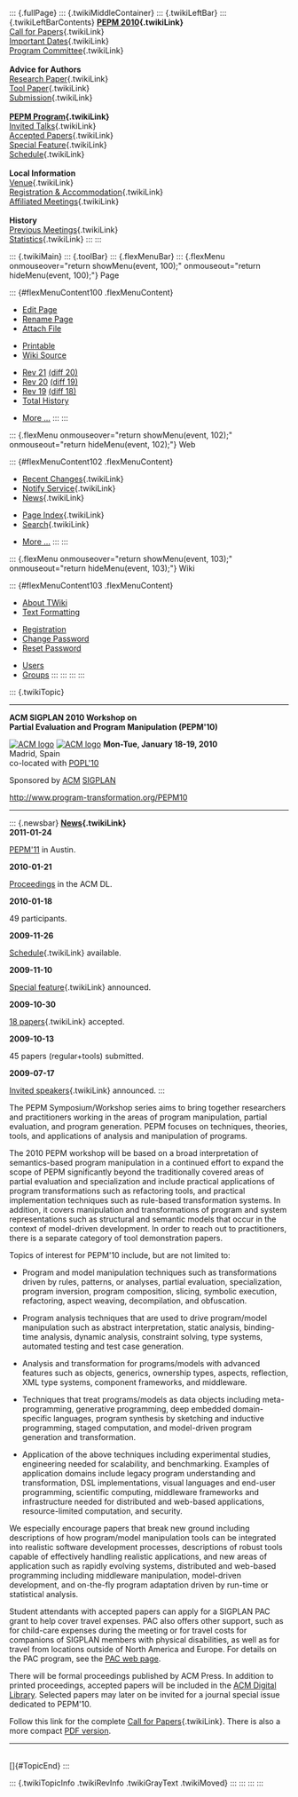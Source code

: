 ::: {.fullPage}
::: {.twikiMiddleContainer}
::: {.twikiLeftBar}
::: {.twikiLeftBarContents}
**[PEPM 2010](WebHome){.twikiLink}**\
[Call for Papers](CallForPapers){.twikiLink}\
[Important Dates](ImportantDates){.twikiLink}\
[Program Committee](ProgramCommittee){.twikiLink}\
\
**Advice for Authors**\
[Research Paper](ResearchPaperAdvice){.twikiLink}\
[Tool Paper](ToolPaperAdvice){.twikiLink}\
[Submission](PaperSubmission){.twikiLink}\
\
**[PEPM Program](Program){.twikiLink}**\
[Invited Talks](InvitedTalks){.twikiLink}\
[Accepted Papers](AcceptedPapers){.twikiLink}\
[Special Feature](SpecialFeature){.twikiLink}\
[Schedule](Program){.twikiLink}\
\
**Local Information**\
[Venue](WorkshopVenue){.twikiLink}\
[Registration & Accommodation](RegistrationAndAccomodation){.twikiLink}\
[Affiliated Meetings](AffiliatedMeetings){.twikiLink}\
\
**History**\
[Previous Meetings](PreviousMeetings){.twikiLink}\
[Statistics](HistoricalStatistics){.twikiLink}
:::
:::

::: {.twikiMain}
::: {.toolBar}
::: {.flexMenuBar}
::: {.flexMenu onmouseover="return showMenu(event, 100);" onmouseout="return hideMenu(event, 100);"}
Page

::: {#flexMenuContent100 .flexMenuContent}
-   [Edit
    Page](http://www.program-transformation.org/edit/PEPM10/WebHome?t=1536826172)
-   [Rename
    Page](http://www.program-transformation.org/rename/PEPM10/WebHome)
-   [Attach
    File](http://www.program-transformation.org/attach/PEPM10/WebHome)

<!-- -->

-   [Printable](http://www.program-transformation.org/view/PEPM10/WebHome?skin=print.pattern)
-   [Wiki
    Source](http://www.program-transformation.org/view/PEPM10/WebHome?skin=text&raw=on&contenttype=text/plain)

<!-- -->

-   [Rev
    21](http://www.program-transformation.org/view/PEPM10/WebHome?rev=1.21)
    [(diff 20)](http://www.program-transformation.org/rdiff/PEPM10/WebHome?rev1=1.21&rev2=1.20)
-   [Rev
    20](http://www.program-transformation.org/view/PEPM10/WebHome?rev=1.20)
    [(diff 19)](http://www.program-transformation.org/rdiff/PEPM10/WebHome?rev1=1.20&rev2=1.19)
-   [Rev
    19](http://www.program-transformation.org/view/PEPM10/WebHome?rev=1.19)
    [(diff 18)](http://www.program-transformation.org/rdiff/PEPM10/WebHome?rev1=1.19&rev2=1.18)
-   [Total
    History](http://www.program-transformation.org/rdiff/PEPM10/WebHome)

<!-- -->

-   [More
    \...](http://www.program-transformation.org/oops/PEPM10/WebHome?template=oopsmore&param1=1.21&param2=1.21)
:::
:::

::: {.flexMenu onmouseover="return showMenu(event, 102);" onmouseout="return hideMenu(event, 102);"}
Web

::: {#flexMenuContent102 .flexMenuContent}
-   [Recent Changes](WebChanges){.twikiLink}
-   [Notify Service](WebNotify){.twikiLink}
-   [News](WebNews){.twikiLink}

<!-- -->

-   [Page Index](WebIndex){.twikiLink}
-   [Search](WebSearch){.twikiLink}

<!-- -->

-   [More
    \...](http://www.program-transformation.org/oops/PEPM10/WebHome?template=oopsmore&param1=1.21&param2=1.21)
:::
:::

::: {.flexMenu onmouseover="return showMenu(event, 103);" onmouseout="return hideMenu(event, 103);"}
Wiki

::: {#flexMenuContent103 .flexMenuContent}
-   [About
    TWiki](http://www.program-transformation.org/view/TWiki/WebHome)
-   [Text
    Formatting](http://www.program-transformation.org/view/TWiki/TextFormattingRules)

<!-- -->

-   [Registration](http://www.program-transformation.org/view/TWiki/TWikiRegistration)
-   [Change
    Password](http://www.program-transformation.org/view/TWiki/ChangePassword)
-   [Reset
    Password](http://www.program-transformation.org/view/TWiki/ResetPassword)

<!-- -->

-   [Users](http://www.program-transformation.org/view/Main/TWikiUsers)
-   [Groups](http://www.program-transformation.org/view/Main/TWikiGroups)
:::
:::
:::
:::

::: {.twikiTopic}

------------------------------------------------------------------------

**ACM SIGPLAN 2010 Workshop on\
Partial Evaluation and Program Manipulation (PEPM\'10)**

[![ACM
logo](http://clip.dia.fi.upm.es/Conferences/PEPM09/images/acmlogo.gif)](http://www.acm.org/)
[![ACM
logo](http://clip.dia.fi.upm.es/Conferences/PEPM09/images/acmlogo.gif)](http://www.acm.org/)
**Mon-Tue, January 18-19, 2010**\
Madrid, Spain\
co-located with [POPL\'10](http://www.cse.psu.edu/popl/10/)

Sponsored by [ACM](http://www.acm.org/)
[SIGPLAN](http://www.acm.org/sigplan/)

<http://www.program-transformation.org/PEPM10>

------------------------------------------------------------------------

::: {.newsbar}
**[News](WebNews){.twikiLink}**\
**2011-01-24**

[PEPM\'11](http://www.program-transformation.org/PEPM11) in Austin.

**2010-01-21**

[Proceedings](http://portal.acm.org/toc.cfm?id=1706356) in the ACM DL.

**2010-01-18**

49 participants.

**2009-11-26**

[Schedule](Program){.twikiLink} available.

**2009-11-10**

[Special feature](SpecialFeature){.twikiLink} announced.

**2009-10-30**

[18 papers](AcceptedPapers){.twikiLink} accepted.

**2009-10-13**

45 papers (regular+tools) submitted.

**2009-07-17**

[Invited speakers](InvitedTalks){.twikiLink} announced.
:::

The PEPM Symposium/Workshop series aims to bring together researchers
and practitioners working in the areas of program manipulation, partial
evaluation, and program generation. PEPM focuses on techniques,
theories, tools, and applications of analysis and manipulation of
programs.

The 2010 PEPM workshop will be based on a broad interpretation of
semantics-based program manipulation in a continued effort to expand the
scope of PEPM significantly beyond the traditionally covered areas of
partial evaluation and specialization and include practical applications
of program transformations such as refactoring tools, and practical
implementation techniques such as rule-based transformation systems. In
addition, it covers manipulation and transformations of program and
system representations such as structural and semantic models that occur
in the context of model-driven development. In order to reach out to
practitioners, there is a separate category of tool demonstration
papers.

Topics of interest for PEPM\'10 include, but are not limited to:

-   Program and model manipulation techniques such as transformations
    driven by rules, patterns, or analyses, partial evaluation,
    specialization, program inversion, program composition, slicing,
    symbolic execution, refactoring, aspect weaving, decompilation, and
    obfuscation.

<!-- -->

-   Program analysis techniques that are used to drive program/model
    manipulation such as abstract interpretation, static analysis,
    binding-time analysis, dynamic analysis, constraint solving, type
    systems, automated testing and test case generation.

<!-- -->

-   Analysis and transformation for programs/models with advanced
    features such as objects, generics, ownership types, aspects,
    reflection, XML type systems, component frameworks, and middleware.

<!-- -->

-   Techniques that treat programs/models as data objects including
    meta-programming, generative programming, deep embedded
    domain-specific languages, program synthesis by sketching and
    inductive programming, staged computation, and model-driven program
    generation and transformation.

<!-- -->

-   Application of the above techniques including experimental studies,
    engineering needed for scalability, and benchmarking. Examples of
    application domains include legacy program understanding and
    transformation, DSL implementations, visual languages and end-user
    programming, scientific computing, middleware frameworks and
    infrastructure needed for distributed and web-based applications,
    resource-limited computation, and security.

We especially encourage papers that break new ground including
descriptions of how program/model manipulation tools can be integrated
into realistic software development processes, descriptions of robust
tools capable of effectively handling realistic applications, and new
areas of application such as rapidly evolving systems, distributed and
web-based programming including middleware manipulation, model-driven
development, and on-the-fly program adaptation driven by run-time or
statistical analysis.

Student attendants with accepted papers can apply for a SIGPLAN PAC
grant to help cover travel expenses. PAC also offers other support, such
as for child-care expenses during the meeting or for travel costs for
companions of SIGPLAN members with physical disabilities, as well as for
travel from locations outside of North America and Europe. For details
on the PAC program, see the [PAC web
page](http://www.sigplan.org/PAC.htm).

There will be formal proceedings published by ACM Press. In addition to
printed proceedings, accepted papers will be included in the [ACM
Digital Library](http://portal.acm.org/dl.cfm). Selected papers may
later on be invited for a journal special issue dedicated to PEPM\'10.

Follow this link for the complete [Call for
Papers](CallForPapers){.twikiLink}. There is also a more compact [PDF
version](../pub/PEPM10/WebHome/PEPM10_cfp.pdf).

------------------------------------------------------------------------

\
[]{#TopicEnd}
:::

::: {.twikiTopicInfo .twikiRevInfo .twikiGrayText .twikiMoved}
:::
:::
:::
:::
